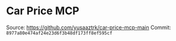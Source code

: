# Car Price MCP

Source: https://github.com/yusaaztrk/car-price-mcp-main
Commit: `8977a80e474af24e23d6f3b48df173ff8ef595cf`
